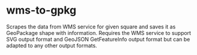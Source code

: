 # wms-to-gpkg
Scrapes the data from WMS service for given square and saves it as GeoPackage shape with information.
Requires the WMS service to support SVG output format and GeoJSON GetFeatureInfo output format but can be adapted to any other output formats.
